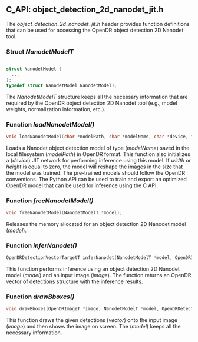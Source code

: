 ## C_API: object_detection_2d_nanodet_jit.h


The *object_detection_2d_nanodet_jit.h* header provides function definitions that can be used for accessing the OpenDR object detection 2D Nanodet tool.

### Struct *NanodetModelT*
```C

struct NanodetModel {
  ...
};
typedef struct NanodetModel NanodetModelT;
```
The *NanodetModelT* structure keeps all the necessary information that are required by the OpenDR object detection 2D Nanodet tool (e.g., model weights, normalization information, etc.).


### Function *loadNanodetModel()*
```C
void loadNanodetModel(char *modelPath, char *modelName, char *device, float scoreThreshold, int height, int width, NanodetModelT *model);
```
Loads a Nanodet object detection model of type (*modelName*) saved in the local filesystem (*modelPath*) in OpenDR format.
This function also initializes a (*device*) JIT network for performing inference using this model.
If *width* or *height* is equal to zero, the model will reshape the images in the size that the model was trained.
The pre-trained models should follow the OpenDR conventions.
The Python API can be used to train and export an optimized OpenDR model that can be used for inference using the C API.

### Function *freeNanodetModel()*
```C
void freeNanodetModel(NanodetModelT *model);
```
Releases the memory allocated for an object detection 2D Nanodet model (*model*).


### Function *inferNanodet()*
```C
OpenDRDetectionVectorTargetT inferNanodet(NanodetModelT *model, OpenDRImageT *image);
```
This function performs inference using an object detection 2D Nanodet model (*model*) and an input image (*image*).
The function returns an OpenDR vector of detections structure with the inference results.


### Function *drawBboxes()*
```C
void drawBboxes(OpenDRImageT *image, NanodetModelT *model, OpenDRDetectionVectorTargetT *vector);
```
This function draws the given detections (*vector*) onto the input image (*image*) and then shows the image on screen.
The (*model*) keeps all the necessary information.

